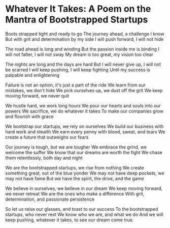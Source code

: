 # Whatever It Takes: A Poem on the Mantra of Bootstrapped Startups

Boots strapped tight and ready to go
The journey ahead, a challenge I know
But with grit and determination by my side
I will push forward, I will not hide

The road ahead is long and winding
But the passion inside me is binding
I will not falter, I will not sway
My dream is too great, my vision too clear

The nights are long and the days are hard
But I will never give up, I will not be scarred
I will keep pushing, I will keep fighting
Until my success is palpable and enlightening

Failure is not an option, it's just a part of the ride
We learn from our mistakes, we don't hide
We pick ourselves up, we dust off the grit
We keep moving forward, we never quit

We hustle hard, we work long hours
We pour our hearts and souls into our powers
We sacrifice, we do whatever it takes
To make our companies grow and flourish with grace

We bootstrap our startups, we rely on ourselves
We build our business with hard work and stealth
We earn every penny with blood, sweat, and tears
We create a future that outweighs our fears

Our journey is tough, but we are tougher
We embrace the grind, we welcome the suffer
We know that our dreams are worth the fight
We chase them relentlessly, both day and night

We are the bootstrapped startups, we rise from nothing
We create something great, out of the blue yonder
We may not have deep pockets, we may not have fame
But we have the spirit, the drive, and the game

We believe in ourselves, we believe in our dream
We keep moving forward, we never retreat
We are the ones who make a difference
With grit, determination, and passionate persistence

So let us raise our glasses, and toast to our success
To the bootstrapped startups, who never rest
We know who we are, and what we do
And we will keep pushing, whatever it takes, to see our dream come true.
